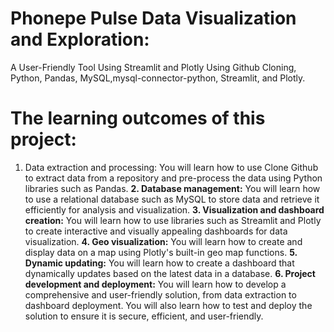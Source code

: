 # Phonepe Pulse Data Visualization and Exploration:
A User-Friendly Tool Using Streamlit and Plotly
Using Github Cloning, Python, Pandas, MySQL,mysql-connector-python, Streamlit, and Plotly.




# The learning outcomes of this project:



1. Data extraction and processing: You will learn how to use Clone Github to
extract data from a repository and pre-process the data using Python libraries
such as Pandas.
**2. Database management:** You will learn how to use a relational database such
as MySQL to store data and retrieve it efficiently for analysis and visualization.
**3. Visualization and dashboard creation:** You will learn how to use libraries
such as Streamlit and Plotly to create interactive and visually appealing
dashboards for data visualization.
**4. Geo visualization:** You will learn how to create and display data on a map
using Plotly's built-in geo map functions.
**5. Dynamic updating:** You will learn how to create a dashboard that
dynamically updates based on the latest data in a database.
**6. Project development and deployment:** You will learn how to develop a
comprehensive and user-friendly solution, from data extraction to dashboard
deployment. You will also learn how to test and deploy the solution to ensure it
is secure, efficient, and user-friendly.
